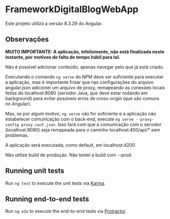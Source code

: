 # FrameworkDigitalBlogWebApp

Este projeto utiliza a versão 8.3.29 do Angular.

## Observações

**MUITO IMPORTANTE: A aplicação, infelizmente, não está finalizada neste instante, por motivos de falta de tempo hábil para tal.**

Não é possível adicionar conteúdo, apenas navegar pelo que já está criado.

Executando o comando `ng serve` do NPM deve ser suficiente para executar a aplicação, *mas* é importante frisar que nas configurações do arquivo angular.json adicionei um arquivo de proxy, remapeando as conexões locais feitas do localhost:8080 (servidor Java, que deve estar rodando em background) para evitar possíveis erros de cross-origin (que são comuns no Angular).

Mas, se por algum motivo, `ng serve` não for suficiente e a aplicação não estabelecer comunicação com o back-end, execute `ng serve --proxy-config proxy.conf.json`. Isso fará com que a comunicação com o servidor (localhost:8080) seja remapeada para o caminho localhost:400/api/* sem problemas.

A aplicação será executada, como default, em localhost:4200

Não utilize build de produção. Não testei a build com --prod.

## Running unit tests

Run `ng test` to execute the unit tests via [Karma](https://karma-runner.github.io).

## Running end-to-end tests

Run `ng e2e` to execute the end-to-end tests via [Protractor](http://www.protractortest.org/).
